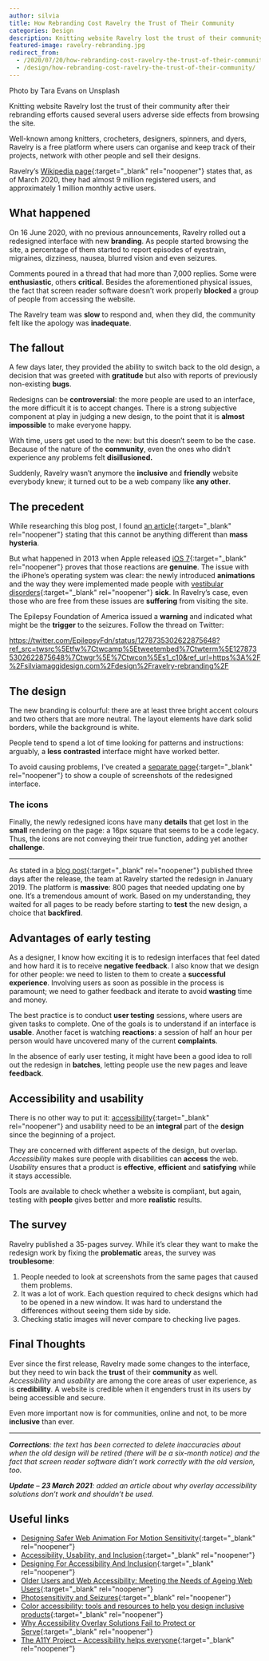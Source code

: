 ```yaml
---
author: silvia
title: How Rebranding Cost Ravelry the Trust of Their Community
categories: Design
description: Knitting website Ravelry lost the trust of their community after their rebranding efforts caused several usersadverse side effects from browsing the site. Let's explore what went wrong.
featured-image: ravelry-rebranding.jpg
redirect_from:
  - /2020/07/20/how-rebranding-cost-ravelry-the-trust-of-their-community/
  - /design/how-rebranding-cost-ravelry-the-trust-of-their-community/
---
```

Photo by Tara Evans on Unsplash

Knitting website Ravelry lost the trust of their community after their rebranding efforts caused several users adverse side effects from browsing the site.

Well-known among knitters, crocheters, designers, spinners, and dyers, Ravelry is a free platform where users can organise and keep track of their projects, network with other people and sell their designs.

Ravelry’s [Wikipedia page](https://en.wikipedia.org/wiki/Ravelry){:target="_blank" rel="noopener"} states that, as of March 2020, they had almost 9 million registered users, and approximately 1 million monthly active users.

## What happened

On 16 June 2020, with no previous announcements, Ravelry rolled out a redesigned interface with new **branding**. As people started browsing the site, a percentage of them started to report episodes of eyestrain, migraines, dizziness, nausea, blurred vision and even seizures.

Comments poured in a thread that had more than 7,000 replies. Some were **enthusiastic**, others **critical**. Besides the aforementioned physical issues, the fact that screen reader software doesn’t work properly **blocked** a group of people from accessing the website.

The Ravelry team was **slow** to respond and, when they did, the community felt like the apology was **inadequate**.

## The fallout

A few days later, they provided the ability to switch back to the old design, a decision that was greeted with **gratitude** but also with reports of previously non-existing **bugs**.

Redesigns can be **controversial**: the more people are used to an interface, the more difficult it is to accept changes. There is a strong subjective component at play in judging a new design, to the point that it is **almost impossible** to make everyone happy.

With time, users get used to the new: but this doesn’t seem to be the case. Because of the nature of the **community**, even the ones who didn’t experience any problems felt **disillusioned.**

Suddenly, Ravelry wasn’t anymore the **inclusive** and **friendly** website everybody knew; it turned out to be a web company like **any other**.

## The precedent

While researching this blog post, I found [an article](https://www.auckland.ac.nz/en/news/2020/07/01/the-website-making-people-sick.html){:target="_blank" rel="noopener"} stating that this cannot be anything different than **mass hysteria**.

But what happened in 2013 when Apple released [iOS 7](http://www.theguardian.com/technology/2013/sep/27/ios-7-motion-sickness-nausea){:target="_blank" rel="noopener"} proves that those reactions are **genuine**. The issue with the iPhone’s operating system was clear: the newly introduced **animations** and the way they were implemented made people with [vestibular disorders](https://vestibular.org/understanding-vestibular-disorder){:target="_blank" rel="noopener"} **sick**. In Ravelry’s case, even those who are free from these issues are **suffering** from visiting the site.

The Epilepsy Foundation of America issued a **warning** and indicated what might be the **trigger** to the seizures. Follow the thread on Twitter:

https://twitter.com/EpilepsyFdn/status/1278735302622875648?ref_src=twsrc%5Etfw%7Ctwcamp%5Etweetembed%7Ctwterm%5E1278735302622875648%7Ctwgr%5E%7Ctwcon%5Es1_c10&ref_url=https%3A%2F%2Fsilviamaggidesign.com%2Fdesign%2Fravelry-rebranding%2F

## The design

The new branding is colourful: there are at least three bright accent colours and two others that are more neutral. The layout elements have dark solid borders, while the background is white.

People tend to spend a lot of time looking for patterns and instructions: arguably, a **less** **contrasted** interface might have worked better.

To avoid causing problems, I’ve created a [separate page](https://silviamaggidesign.com/how-rebranding-cost-ravelry-the-trust-of-their-community-images/){:target="_blank" rel="noopener"} to show a couple of screenshots of the redesigned interface.

### The icons

Finally, the newly redesigned icons have many **details** that get lost in the **small** rendering on the page: a 16px square that seems to be a code legacy. Thus, the icons are not conveying their true function, adding yet another **challenge**.

---

As stated in a [blog post](https://blog.ravelry.com/the-story-of-the-new-look/){:target="_blank" rel="noopener"} published three days after the release, the team at Ravelry started the redesign in January 2019. The platform is **massive**: 800 pages that needed updating one by one. It’s a tremendous amount of work. Based on my understanding, they waited for all pages to be ready before starting to **test** the new design, a choice that **backfired**.

## Advantages of early testing

As a designer, I know how exciting it is to redesign interfaces that feel dated and how hard it is to receive **negative feedback**. I also know that we design for other people: we need to listen to them to create a **successful experience**. Involving users as soon as possible in the process is paramount; we need to gather feedback and iterate to avoid **wasting** time and money.

The best practice is to conduct **user testing** sessions, where users are given tasks to complete. One of the goals is to understand if an interface is **usable**. Another facet is watching **reactions**: a session of half an hour per person would have uncovered many of the current **complaints**.

In the absence of early user testing, it might have been a good idea to roll out the redesign in **batches**, letting people use the new pages and leave **feedback**.

## Accessibility and usability

There is no other way to put it: [accessibility](https://www.w3.org/WAI/fundamentals/accessibility-intro/){:target="_blank" rel="noopener"} and usability need to be an **integral** part of the **design** since the beginning of a project.

They are concerned with different aspects of the design, but overlap. _Accessibility_ makes sure people with disabilities can **access** the web. _Usability_ ensures that a product is **effective**, **efficient** and **satisfying** while it stays accessible.

Tools are available to check whether a website is compliant, but again, testing with **people** gives better and more **realistic** results.

## The survey

Ravelry published a 35-pages survey. While it’s clear they want to make the redesign work by fixing the **problematic** areas, the survey was **troublesome**:

1.  People needed to look at screenshots from the same pages that caused them problems.
2.  It was a lot of work. Each question required to check designs which had to be opened in a new window. It was hard to understand the differences without seeing them side by side.
3.  Checking static images will never compare to checking live pages.

## Final Thoughts

Ever since the first release, Ravelry made some changes to the interface, but they need to win back the **trust** of their **community** as well. _Accessibility_ and _usability_ are among the core areas of user experience, as is **credibility**. A website is credible when it engenders trust in its users by being accessible and secure.

Even more important now is for communities, online and not, to be more **inclusive** than ever.

---

_**Corrections**: the text has been corrected to delete inaccuracies about when the old design will be retired (there will be a six-month notice) and the fact that screen reader software didn’t work correctly with the old version, too._

_**Update**_ – _**23 March 2021**: added an article about why overlay accessibility solutions don’t work and shouldn’t be used._

## Useful links

* [Designing Safer Web Animation For Motion Sensitivity](https://alistapart.com/article/designing-safer-web-animation-for-motion-sensitivity/){:target="_blank" rel="noopener"}
* [Accessibility, Usability, and Inclusion](https://www.w3.org/WAI/fundamentals/accessibility-usability-inclusion/){:target="_blank" rel="noopener"}
* [Designing For Accessibility And Inclusion](https://www.smashingmagazine.com/2018/04/designing-accessibility-inclusion/){:target="_blank" rel="noopener"}
* [Older Users and Web Accessibility: Meeting the Needs of Ageing Web Users](https://www.w3.org/WAI/older-users/){:target="_blank" rel="noopener"}
* [Photosensitivity and Seizures](https://www.epilepsy.com/learn/triggers-seizures/photosensitivity-and-seizures){:target="_blank" rel="noopener"}
* [Color accessibility: tools and resources to help you design inclusive products](https://stephaniewalter.design/blog/color-accessibility-tools-resources-to-design-inclusive-products/){:target="_blank" rel="noopener"}
* [Why Accessibility Overlay Solutions Fail to Protect or Serve](https://www.accessibility.works/blog/avoid-accessibility-overlay-tools-toolbar-plugins/){:target="_blank" rel="noopener"}
* [The A11Y Project – Accessibility helps everyone](https://www.a11yproject.com/){:target="_blank" rel="noopener"}

